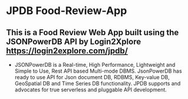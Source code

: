 # JPDB Food-Review-App

## This is a Food Review Web App built using the JSONPowerDB API by Login2Xplore https://login2explore.com/jpdb/

- JSONPowerDB is a Real-time, High Performance, Lightweight and Simple to Use, Rest API based Multi-mode DBMS. JsonPowerDB has ready to use API for Json document DB, RDBMS, Key-value DB, GeoSpatial DB and Time Series DB functionality. JPDB supports and advocates for true serverless and pluggable API development.
